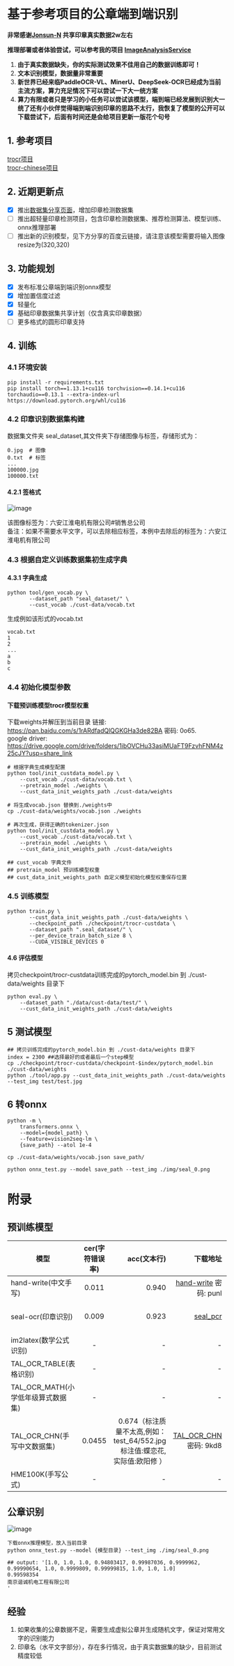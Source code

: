 # 基于参考项目的公章端到端识别

**非常感谢[Jonsun-N](https://github.com/Jonsun-N) 共享印章真实数据2w左右**

**推理部署或者体验尝试，可以参考我的项目 [ImageAnalysisService](https://github.com/Gmgge/ImageAnalysisService)** 

1. **由于真实数据缺失，你的实际测试效果不佳用自己的数据训练即可！**
2. **文本识别模型，数据量非常重要**
3. **新世界已经来临PaddleOCR-VL、MinerU、DeepSeek-OCR已经成为当前主流方案，算力充足情况下可以尝试一下大一统方案**
4. **算力有限或者只是学习的小任务可以尝试该模型，端到端已经发展到识别大一统了还有小伙伴觉得端到端识别印章的思路不太行，我恢复了模型的公开可以下载尝试下，后面有时间还是会给项目更新一版花个句号**

## 1. 参考项目
[trocr项目](https://github.com/microsoft/unilm/tree/master/trocr) <br>
[trocr-chinese项目](https://github.com/chineseocr/trocr-chinese)

## 2. 近期更新点
- [x] 推出[数据集分享页面](https://github.com/Gmgge/TrOCR-Seal-Recognition/blob/main/DataSet.md)，增加印章检测数据集
- [ ] 推出超轻量印章检测项目，包含印章检测数据集、推荐检测算法、模型训练、onnx推理部署
- [ ] 推出新的识别模型，见下方分享的百度云链接，请注意该模型需要将输入图像resize为(320,320)

## 3. 功能规划
- [x]  发布标准公章端到端识别onnx模型
- [x]  增加置信度过滤
- [x]  轻量化
- [x]  基础印章数据集共享计划（仅含真实印章数据）
- [ ]  更多格式的圆形印章支持

## 4. 训练

### 4.1 环境安装
```
pip install -r requirements.txt
pip install torch==1.13.1+cu116 torchvision==0.14.1+cu116 torchaudio==0.13.1 --extra-index-url https://download.pytorch.org/whl/cu116
```

### 4.2 印章识别数据集构建
数据集文件夹 seal_dataset,其文件夹下存储图像与标签，存储形式为：
```
0.jpg  # 图像
0.txt  # 标签
...
100000.jpg
100000.txt
```
#### 4.2.1 签格式
![image](img/seal_2.png)

该图像标签为：六安江淮电机有限公司#销售总公司 <br>
备注：如果不需要水平文字，可以去除相应标签，本例中去除后的标签为：六安江淮电机有限公司


### 4.3 根据自定义训练数据集初生成字典

#### 4.3.1 字典生成
```[python]
python tool/gen_vocab.py \
       --dataset_path "seal_dataset/" \
       --cust_vocab ./cust-data/vocab.txt

```
生成例如该形式的vocab.txt
```
vocab.txt
1
2
...
a
b
c
```


### 4.4 初始化模型参数
#### 下载预训练模型trocr模型权重
下载weights并解压到当前目录
链接: https://pan.baidu.com/s/1rARdfadQlQGKGHa3de82BA  密码: 0o65.  
google driver: https://drive.google.com/drive/folders/1ibOVCHu33asiMUaFT9FzvhFNM4z25cJY?usp=share_link  
```
# 根据字典生成模型配置
python tool/init_custdata_model.py \   
    --cust_vocab ./cust-data/vocab.txt \  
    --pretrain_model ./weights \
    --cust_data_init_weights_path ./cust-data/weights
    
# 将生成vocab.json 替换到./weights中
cp ./cust-data/weights/vocab.json ./weights

# 再次生成，获得正确的tokenizer.json
python tool/init_custdata_model.py \   
    --cust_vocab ./cust-data/vocab.txt \  
    --pretrain_model ./weights \
    --cust_data_init_weights_path ./cust-data/weights
    
## cust_vocab 字典文件   
## pretrain_model 预训练模型权重   
## cust_data_init_weights_path 自定义模型初始化模型权重保存位置   

```

### 4.5 训练模型

```
python train.py \
       --cust_data_init_weights_path ./cust-data/weights \
       --checkpoint_path ./checkpoint/trocr-custdata \
       --dataset_path ".seal_dataset/" \
       --per_device_train_batch_size 8 \
       --CUDA_VISIBLE_DEVICES 0
```

#### 4.6 评估模型

拷贝checkpoint/trocr-custdata训练完成的pytorch_model.bin 到 ./cust-data/weights 目录下
```[python]
python eval.py \
    --dataset_path "./data/cust-data/test/" \
    --cust_data_init_weights_path ./cust-data/weights    
```

## 5 测试模型
```
## 拷贝训练完成的pytorch_model.bin 到 ./cust-data/weights 目录下
index = 2300 ##选择最好的或者最后一个step模型
cp ./checkpoint/trocr-custdata/checkpoint-$index/pytorch_model.bin ./cust-data/weights
python ./tool/app.py --cust_data_init_weights_path ./cust-data/weights --test_img test/test.jpg
```

## 6 转onnx 
```shell
python -m \
    transformers.onnx \
    --model={model_path} \
    --feature=vision2seq-lm \
    {save_path} --atol 1e-4

cp ./cust-data/weights/vocab.json save_path/

python onnx_test.py --model save_path --test_img ./img/seal_0.png

```

# 附录

## 预训练模型
| 模型        | cer(字符错误率)           | acc(文本行)  | 下载地址  |训练数据来源 |训练耗时(GPU:3090) | 
| ------------- |:-------------:| -----:|-----:|-----:|-----:|
| hand-write(中文手写)      |0.011 | 0.940 |[hand-write](https://pan.baidu.com/s/19f7iu9tLHkcT_zpi3UfqLQ)  密码: punl |[数据集地址](https://aistudio.baidu.com/aistudio/datasetdetail/102884/0) |8.5h(10epoch)|
| seal-ocr(印章识别)      |0.009 | 0.923 |[seal_pcr](https://pan.baidu.com/s/1zOVUg6RrH78gpvpWfyEYhw?pwd=TU6a)|互联网络爬取，标签由付费api识别加人工验证|
| im2latex(数学公式识别)      |- | - |- |[im2latex](https://zenodo.org/record/56198#.YkniL25Bx_S) ||
| TAL_OCR_TABLE(表格识别)     |- | - |- |[TAL_OCR_TABLE](https://ai.100tal.com/dataset) |
| TAL_OCR_MATH(小学低年级算式数据集)|- | - |- | [TAL_OCR_MATH](https://ai.100tal.com/dataset) |
| TAL_OCR_CHN(手写中文数据集)|0.0455 | 0.674（标注质量不太高,例如：test_64/552.jpg 标注值:蝶恋花, 实际值:欧阳修  ） |[TAL_OCR_CHN](https://pan.baidu.com/s/1GbyVpbiKyVN1nJipvH2fpA)  密码: 9kd8 | [TAL_OCR_CHN](https://ai.100tal.com/dataset) |0.6h(20epoch)|
| HME100K(手写公式)|- | - |- | [HME100K](https://ai.100tal.com/dataset) |


## 公章识别
![image](img/seal_0.png)
```
下载onnx推理模型，放入当前目录
python onnx_test.py --model {模型目录} --test_img ./img/seal_0.png

## output: '[1.0, 1.0, 1.0, 0.94803417, 0.99987036, 0.9999962, 0.99990654, 1.0, 0.9999809, 0.99999815, 1.0, 1.0, 1.0]
0.99598354
南京谐诚机电工程有限公司
'
```

## 经验
1) 如果收集的公章数据不足，需要生成虚拟公章并生成随机文字，保证对常用文字的识别能力
2) 印章名（水平文字部分），存在多行情况，由于真实数据集的缺少，目前测试精度较低


